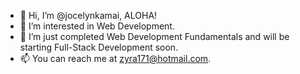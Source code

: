 - 👋 Hi, I’m @jocelynkamai, ALOHA!
- 👀 I’m interested in Web Development.
- 🌱 I’m just completed Web Development Fundamentals and will be starting Full-Stack Development soon.
- 📫 You can reach me at zyra171@hotmail.com.

<!---
jocelynkamai/jocelynkamai is a ✨ special ✨ repository because its `README.md` (this file) appears on your GitHub profile.
You can click the Preview link to take a look at your changes.
--->
